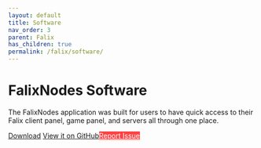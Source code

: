 ```yaml
---
layout: default
title: Software
nav_order: 3
parent: Falix
has_children: true
permalink: /falix/software/
---
```


# FalixNodes Software
The FalixNodes application was built for users to have quick access to their Falix client panel, game panel, and servers all through one place. 

<p><a href="https://software.falixnodes.net/" class="btn btn-primary fs-5 mb-4 mb-md-0 mr-2">Download</a> <a href="https://github.com/Falix-Software/Desktop-App" class="btn fs-5 mb-4 mb-md-0 mr-2">View it on GitHub</a><a style="background: #ff4343; color: white;" href="https://github.com/Falix-Software/Desktop-App" class="btn fs-5 mb-4 mb-md-0">Report Issue</a></p>